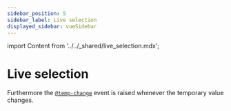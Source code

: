 ```yaml
---
sidebar_position: 5
sidebar_label: Live selection
displayed_sidebar: vueSidebar
---
```


import Content from '../../_shared/live_selection.mdx';

# Live selection

<Content />

Furthermore the [`@temp-change`](./api#event-onTempChange) event is raised whenever the temporary value changes.
